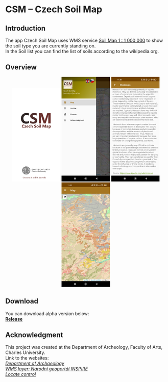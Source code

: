 # CSM – Czech Soil Map

## Introduction

The app Czech Soil Map uses WMS service <a href= "http://www.geology.cz/extranet/mapy/mapy-online/wms">Soil Map 1 : 1 000 000</a> to show the soil type you are currently standing on. <br>
In the Soil list you can find the list of soils according to the wikipedia.org.

## Overview
<p align="center">
<img src="media/images/screen0.jpg" width="30%">

<img src="media/images/screen1.jpg" width="30%">

<img src="media/images/screen2.jpg" width="30%">

<img src="media/images/screen3.jpg" width="30%">
</p>

## Download
You can download alpha version below:
<br>
<b>[Release](https://github.com/Barilac/CSM/releases)</b>

## Acknowledgment
This project was created at the Department of Archeology, Faculty of Arts, Charles University.<br>
Link to the websites:<br>
<i><a href="http://uprav.ff.cuni.cz">Department of Archaeology</a></i><br>
<i><a href="http://geoportal.gov.cz">WMS layer: Národní geoportál INSPIRE</a></i><br>
<i><a href="https://github.com/domoritz/leaflet-locatecontrol">Locate control</a></i>
